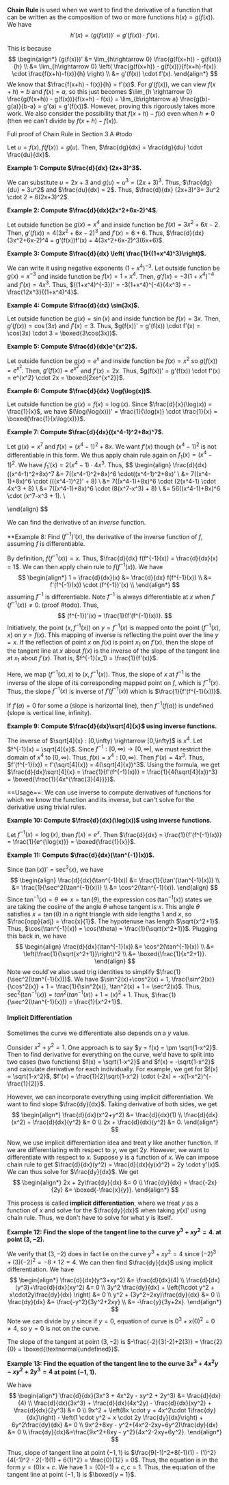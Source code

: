 **Chain Rule** is used when we want to find the derivative of a function that can be written as the composition of two or more functions $h(x) = g(f(x))$. We have
$$
h'(x) = (g(f(x)))' = g'(f(x)) \cdot f'(x).
$$

This is because
$$
\begin{align*}
(g(f(x)))' &= \lim_{h\rightarrow 0} \frac{g(f(x+h)) - g(f(x))}{h} \\
&= \lim_{h\rightarrow 0} \left( \frac{g(f(x+h)) - g(f(x))}{f(x+h)-f(x)} \cdot \frac{f(x+h)-f(x)}{h} \right) \\
&= g'(f(x)) \cdot f'(x).
\end{align*}
$$
We know that $\frac{f(x+h) - f(x)}{h} = f'(x)$. For $g'(f(x))$, we can view $f(x+h) = b$ and $f(x) = a$, so this just becomes $\lim_{h \rightarrow 0} \frac{g(f(x+h)) - g(f(x))}{f(x+h) - f(x)} = \lim_{b\rightarrow a} \frac{g(b)-g(a)}{b-a} = g'(a) = g'(f(x))$. However, proving this rigorously takes more work. We also consider the possibility that $f(x+h) - f(x)$ even when $h \neq 0$ (then we can't divide by $f(x+h) - f(x)$).

Full proof of Chain Rule in Section 3.A #todo 


Let $u = f(x), f(f(x)) = g(u)$. Then, $\frac{dg}{dx} = \frac{dg}{du} \cdot \frac{du}{dx}$. 

**Example 1: Compute $\frac{d}{dx} (2x+3)^3$.**

We can substitute $u = 2x+3$ and $g(u) = u^3 = (2x+3)^3$. Thus, $\frac{dg}{du} = 3u^2$ and $\frac{du}{dx} = 2$. Thus, $\frac{d}{dx} (2x+3)^3= 3u^2 \cdot 2 = 6(2x+3)^2$.

**Example 2: Compute $\frac{d}{dx}(2x^2+6x-2)^4$.**

Let outside function be $g(x) = x^4$ and inside function be $f(x) = 3x^2+6x-2$. Then, $g'(f(x)) = 4(3x^2+6x-2)^3$ and $f'(x) = 6+6$. Thus, $\frac{d}{dx}(3x^2+6x-2)^4 = g'(f(x))f'(x) = 4(3x^2+6x-2)^3(6x+6)$.  


**Example 3: Compute $\frac{d}{dx} \left( \frac{1}{(1+x^4)^3}\right)$.** 

We can write it using negative exponents $(1+x^4)^{-3}$. Let outside function be $g(x) = x^{-3}$ and inside function be $f(x) = 1+x^4$. Then, $g'f(x) = -3(1+x^4)^{-4}$ and $f'(x) = 4x^3$. Thus, $((1+x^4)^{-3})' = -3(1+x^4)^{-4}(4x^3) = -\frac{12x^3}{(1+x^4)^4}$. 


**Example 4: Compute $\frac{d}{dx} \sin(3x)$.**

Let outside function be $g(x) = \sin(x)$ and inside function be $f(x) = 3x$. Then, $g'(f(x)) = \cos(3x)$ and $f'(x) = 3$. Thus, $g(f(x))' = g'(f(x)) \cdot f'(x) = \cos(3x) \cdot 3 = \boxed{3\cos(3x)}$.

**Example 5: Compute $\frac{d}{dx}e^{x^2}$.**

Let outside function be $g(x) = e^x$ and inside function be $f(x) = x^2$ so $g(f(x)) = e^{x^2}$. Then, $g'(f(x)) = e^{x^2}$ and $f'(x) = 2x$. Thus, $g(f(x))' = g'(f(x)) \cdot f'(x) = e^{x^2} \cdot 2x = \boxed{2xe^{x^2}}$.


**Example 6: Compute $\frac{d}{dx} \log(\log(x))$.**

Let outside function be $g(x) = f(x) = \log(x)$. Since $\frac{d}{x}(\log(x)) = \frac{1}{x}$, we have $(\log(\log(x)))' = \frac{1}{\log(x)} \cdot \frac{1}{x} = \boxed{\frac{1}{x\log(x)}}$. 

**Example 7: Compute $\frac{d}{dx}((x^4-1)^2+8x)^7$.**

Let $g(x) = x^7$ and $f(x) = (x^4-1)^2 + 8x$. We want $f'(x)$ though $(x^4-1)^2$ is not differentiable in this form. We thus apply chain rule again on $f_1(x) = (x^4-1)^2$. We have $f_1'(x) = 2(x^4-1) \cdot 4x^3$. Thus, 
$$
\begin{align}
\frac{d}{dx}((x^4-1)^2+8x)^7 &= 7((x^4-1)^2+8x)^6 \cdot((x^4-1)^2+8x)' \\
&= 7((x^4-1)+8x)^6 \cdot (((x^4-1)^2)' + 8) \\
&= 7((x^4-1)+8x)^6 \cdot (2(x^4-1) \cdot 4x^3 + 8) \\
&= 7((x^4-1)+8x)^6 \cdot (8(x^7-x^3) + 8) \\
&= 56((x^4-1)+8x)^6 \cdot (x^7-x^3 + 1). \\

\end{align}
$$


We can find the derivative of an *inverse* function.

**Example 8: Find $(f^{-1})'(x)$, the derivative of the inverse function of $f$, assuming $f$ is differentiable.

By definition, $f(f^{-1}(x)) = x$. Thus, $\frac{d}{dx} f(f^{-1}(x)) = \frac{d}{dx}(x) = 1$. 
We can then apply chain rule to $f(f^{-1}(x))$. We have
$$
\begin{align*}
1 = \frac{d}{dx}(x) &=  \frac{d}{dx} f(f^{-1}(x)) \\
&= f'(f^{-1}(x))
 \cdot (f^{-1})'(x) \\
\end{align*}
$$
assuming $f^{-1}$ is differentiable. Note $f^{-1}$ is always differentiable at $x$ when $f'(f^{-1}(x)) \neq 0$. (proof #todo).  Thus,
$$
(f^{-1})'(x) = \frac{1}{f'(f^{-1}(x))}.
$$
Initiatively, the point $(x,f^{-1}(x))$ on $y = f^{-1}(x)$ is mapped onto the point $(f^{-1}(x),x)$ on $y = f(x)$. This mapping of inverse is reflecting the point over the line $y=x$.  If the reflection of point $x$ on $f(x)$ is point $x_1$ on $f'(x)$, then the slope of the tangent line at $x$ about $f(x)$ is the inverse of the slope of the tangent line at $x_1$ about $f'(x)$. That is, $f^{-1}(x_1) = \frac{1}{f'(x)}$.

Here, we map $(f^{-1}(x),x)$ to $(x,f^{-1}(x))$. Thus, the slope of $x$ at $f^{-1}$ is the inverse of the slope of its corresponding mapped point on $f$, which is $f^{-1}(x)$. Thus, the slope $f^{-1}(x)$ is inverse of $f'(f^{-1}(x))$ which is $\frac{1}{f'(f^{-1}(x))}$.

If $f'(a) = 0$ for some $a$ (slope is horizontal line), then $f^{-1}(f(a))$ is undefined (slope is vertical line, infinity). 



**Example 9: Compute $\frac{d}{dx}\sqrt[4]{x}$ using inverse functions.**

The inverse of $\sqrt[4]{x} : [0,\infty) \rightarrow [0,\infty)$ is $x^4$. Let $f^{-1}(x) = \sqrt[4]{x}$. Since $f^{-1}:[0,\infty) \rightarrow [0,\infty]$, we must restrict the domain of $x^4$ to $[0,\infty)$. Thus, $f(x) = x^4 : [0,\infty)$. Then $f'(x) = 4x^3$. Thus, $f'(f^{-1}(x)) = f'(\sqrt[4]{x}) = 4(\sqrt[4]{x})^3$.
Using the formula, we get $\frac{d}{dx}\sqrt[4]{x} = \frac{1}{f'(f^{-1}(x))} = \frac{1}{4(\sqrt[4]{x})^3} = \boxed{\frac{1}{4x^{\frac{3}{4}}}}$. 

==Usage==: We can use inverse to compute derivatives of functions for which we know the function and its inverse, but can't solve for the derivative using trivial rules.



**Example 10: Compute $\frac{d}{dx}(\log(x))$ using inverse functions.**

Let $f^{-1}(x) = \log(x)$, then $f(x) = e^x$. Then $\frac{d}{dx} = \frac{1}{f'(f^{-1}(x))} = \frac{1}{e^{\log(x)}} = \boxed{\frac{1}{x}}$. 


**Example 11: Compute $\frac{d}{dx}(\tan^{-1}(x))$.**

Since $(\tan(x))' = \sec^2(x)$, we have 
$$
\begin{align}
\frac{d}{dx}(\tan^{-1}(x)) &= \frac{1}{\tan'(\tan^{-1}(x))} \\
&= \frac{1}{\sec^2(\tan^{-1}(x))} \\
&= \cos^2(\tan^{-1}(x)).
\end{align}
$$
Since $\tan^{-1}(x) = \theta \iff x = \tan(\theta)$, the expression $\cos(\tan^{-1}(x))$ states we are taking the cosine of the angle $\theta$ whose tangent is $x$. 
This angle $\theta$ satisfies $x = \tan(\theta)$ in a right triangle with side lengths $1$ and $x$, so $\frac{opp}{adj} = \frac{x}{1}$. The hypotenuse has length $\sqrt{x^2+1}$. Thus, $\cos(\tan^{-1}(x)) = \cos(\theta) = \frac{1}{\sqrt{x^2+1}}$. Plugging this back in, we have
$$
\begin{align}
\frac{d}{dx}(\tan^{-1}(x))  &= \cos^2(\tan^{-1}(x)) \\
&= \left(\frac{1}{\sqrt{x^2+1}}\right)^2 \\
&= \boxed{\frac{1}{x^2+1}}.
\end{align}
$$
Note we could've also used trig identities to simplify $\frac{1}{\sec^2(\tan^{-1}(x))}$. We have $\sin^2(x)+\cos^2(x) = 1, \frac{\sin^2(x)}{\cos^2(x)} + 1 = \frac{1}{\sin^2(x)}, \tan^2(x) + 1 = \sec^2(x)$. Thus, $\sec^2(\tan^{-1}(x)) = tan^2(tan^{-1}(x)) + 1 = (x)^2+1$. Thus, $\frac{1}{\sec^2(\tan^{-1}(x))} = \frac{1}{x^2+1}$.



#### Implicit Differentiation

Sometimes the curve we differentiate also depends on a $y$ value.

Consider $x^2 + y^2 = 1$. 
One approach is to say $y = f(x) = \pm \sqrt{1-x^2}$. Then to find derivative for everything on the curve, we'd have to split into two cases (two functions) $f(x) = \sqrt{1-x^2}$ and $f(x) = -\sqrt{1-x^2}$ and calculate derivative for each individually. For example, we get for $f(x) = \sqrt{1-x^2}$, $f'(x) = \frac{1}{2}\sqrt{1-x^2} \cdot (-2x) = -x(1-x^2)^{-\frac{1}{2}}$. 

However, we can incorporate everything using implicit differentiation.
We want to find slope $\frac{dy}{dx}$. Taking derivative of both sides, we get 
$$
\begin{align*}
\frac{d}{dx}(x^2+y^2) &= \frac{d}{dx}(1) \\
\frac{d}{dx}(x^2) + \frac{d}{dx}(y^2) &= 0 \\
2x + \frac{d}{dx}(y^2) &= 0.
\end{align*}
$$

Now, we use implicit differentiation idea and treat $y$ like another function. If we are differentiating with respect to $y$, we get $2y$. However, we want to differentiate with respect to $x$. Suppose $y$ is a function of $x$. We can impose chain rule to get $\frac{d}{dx}(y^2) = \frac{d}{dx}(y(x)^2) = 2y \cdot y'(x)$. We can thus solve for $\frac{dy}{dx}$. We get
$$
\begin{align*}
2x + 2y\frac{dy}{dx} &= 0 \\
\frac{dy}{dx} = \frac{-2x}{2y} &= \boxed{-\frac{x}{y}}.
\end{align*}
$$

This process is called **implicit differentiation**, where we treat $y$ as a function of $x$ and solve for the $\frac{dy}{dx}$ when taking $y(x)'$ using chain rule. Thus, we don't have to solve for what $y$ is itself.


**Example 12: Find the slope of the tangent line to the curve $y^3 + xy^2 = 4$. at point $(3,-2)$.**

We verify that $(3,-2)$ does in fact lie on the curve $y^3+xy^2 = 4$ since $(-2)^3 + (3)(-2)^2 = -8+12 = 4$. We can then find $\frac{dy}{dx}$ using implicit differentiation. We have
$$
\begin{align*}
\frac{d}{dx}(y^3+xy^2) &= \frac{d}{dx}(4) \\
\frac{d}{dx}(y^3)+\frac{d}{dx}(xy^2) &= 0 \\
3y^2 \frac{dy}{dx} + \left(1\cdot y^2 + x\cdot2y\frac{dy}{dx} \right) &= 0 \\
y^2 + (3y^2+2xy)\frac{dy}{dx} &= 0 \\
\frac{dy}{dx} &= \frac{-y^2}{3y^2+2xy} \\
&= -\frac{y}{3y+2x}.
\end{align*}
$$
Note we can divide by $y$ since if $y = 0$, equation of curve is $0^3 + x(0)^2 = 0 \neq 4$, so $y = 0$ is not on the curve. 

The slope of the tangent at point $(3,-2)$ is $-\frac{-2}{3(-2)+2(3)} = \frac{2}{0} = \boxed{\textnormal{undefined}}$. 


**Example 13: Find the equation of the tangent line to the curve $3x^3 + 4x^2y - xy^2 + 2y^3 = 4$ at point $(-1,1)$.**

We have 
$$
\begin{align*}
\frac{d}{dx}(3x^3 + 4x^2y - xy^2 + 2y^3) &= \frac{d}{dx}(4) \\
\frac{d}{dx}(3x^3) + \frac{d}{dx}(4x^2y) - \frac{d}{dx}(xy^2) + \frac{d}{dx}(2y^3) &= 0 \\
9x^2 + \left(8x \cdot y  + 4x^2\cdot 1\frac{dy}{dx}\right) - \left(1 \cdot y^2  + x \cdot 2y \frac{dy}{dx}\right) + 6y^2\frac{dy}{dx} &= 0 \\
9x^2+8xy - y^2+(4x^2-2xy+6y^2)\frac{dy}{dx} &= 0 \\
\frac{dy}{dx}&=\frac{9x^2+8xy - y^2}{4x^2-2xy+6y^2}.
\end{align*}
$$

Thus, slope of tangent line at point $(-1,1)$ is $\frac{9(-1)^2+8(-1)(1) - (1)^2}{4(-1)^2 - 2(-1)(1) + 6(1)^2} = \frac{0}{12} = 0$.
Thus, the equation is in the form $y = (0)x + c$. We have $1 = (0)(-1)+c,c=1$. Thus, the equation of the tangent line at point $(-1,1)$ is $\boxed{y = 1}$.